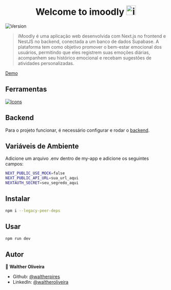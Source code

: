 <h1 align="center">Welcome to imoodly <img alt="icon" src="./my-app/app/favicon.ico" style="width: 30px; height: 30px"/> </h1>
<p>
  <img alt="Version" src="https://img.shields.io/badge/version-0.1.0-blue.svg?cacheSeconds=2592000" />
</p>

> iMoodly é uma aplicação web desenvolvida com Next.js no frontend e NestJS no backend, conectada a um banco de dados Supabase. A plataforma tem como objetivo promover o bem-estar emocional dos usuários, permitindo que eles registrem suas emoções diárias, acompanhem seu histórico emocional e recebam sugestões de atividades personalizadas.

 [Demo](https://imoodly.vercel.app)

## Ferramentas
[![Icons](https://skillicons.dev/icons?i=ts,nextjs,nestjs,react,tailwind,supabase)](https://skillicons.dev)

## Backend
<p>Para o projeto funcionar, é necessário configurar e rodar o <a href="https://github.com/waltherpires/imoodly-backend.git" target="_blank">backend</a>.

## Variáveis de Ambiente

<p>Adicione um arquivo .env dentro de my-app e adicione os seguintes campos:</p>

```sh
NEXT_PUBLIC_USE_MOCK=false
NEXT_PUBLIC_API_URL=sua_url_aqui
NEXTAUTH_SECRET=seu_segredo_aqui
```

## Instalar

```sh
npm i --legacy-peer-deps
```



## Usar

```sh
npm run dev
```

## Autor

👤 **Walther Oliveira**

* Github: [@waltherpires](https://github.com/waltherpires)
* LinkedIn: [@waltheroliveira](https://linkedin.com/in/waltheroliveira)
